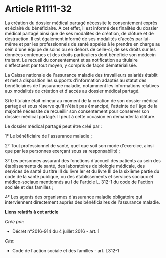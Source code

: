 # Article R1111-32

La création du dossier médical partagé nécessite le consentement exprès et éclairé du bénéficiaire. A cet effet, il est
informé des finalités du dossier médical partagé ainsi que de ses modalités de création, de clôture et de destruction. Il est
également informé de ses modalités d'accès par lui-même et par les professionnels de santé appelés à le prendre en charge au
sein d'une équipe de soins ou en dehors de celle-ci, de ses droits sur les données contenues et des droits particuliers dont
bénéficie son médecin traitant. Le recueil du consentement et sa notification au titulaire s'effectuent par tout moyen, y
compris de façon dématérialisée.

La Caisse nationale de l'assurance maladie des travailleurs salariés établit et met à disposition les supports d'information
adaptés au statut des bénéficiaires de l'assurance maladie, notamment les informations relatives aux modalités de création et
d'accès au dossier médical partagé.

Si le titulaire était mineur au moment de la création de son dossier médical partagé et sous réserve qu'il n'était pas
émancipé, l'atteinte de l'âge de la majorité nécessite de recueillir son consentement pour conserver son dossier médical
partagé. Il peut à cette occasion en demander la clôture.

Le dossier médical partagé peut être créé par :

1° Le bénéficiaire de l'assurance maladie ;

2° Tout professionnel de santé, quel que soit son mode d'exercice, ainsi que par les personnes exerçant sous sa
responsabilité ;

3° Les personnes assurant des fonctions d'accueil des patients au sein des établissements de santé, des laboratoires de
biologie médicale, des services de santé du titre III du livre Ier et du livre III de la sixième partie du code de la santé
publique, ou des établissements et services sociaux et médico-sociaux mentionnés au I de l'article L. 312-1 du code de
l'action sociale et des familles ;

4° Les agents des organismes d'assurance maladie obligatoire qui interviennent directement auprès des bénéficiaires de
l'assurance maladie.

**Liens relatifs à cet article**

_Créé par_:

  - Décret n°2016-914 du 4 juillet 2016 - art. 1

_Cite_:

  - Code de l'action sociale et des familles - art. L312-1
